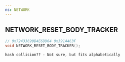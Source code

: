 ```yaml
---
ns: NETWORK
---
```

## NETWORK_RESET_BODY_TRACKER

```c
// 0x72433699B4E6DD64 0x3914463F
void NETWORK_RESET_BODY_TRACKER();
```

```
hash collision?? - Not sure, but fits alphabetically  
```

